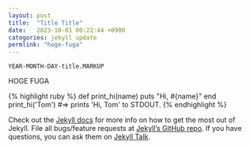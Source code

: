 ```yaml
---
layout: post
title:  "Title Title"
date:   2023-10-01 00:22:44 +0900
categories: jekyll update
permlink: "hoge-fuga"
---
```

`YEAR-MONTH-DAY-title.MARKUP`

HOGE FUGA

{% highlight ruby %}
def print_hi(name)
  puts "Hi, #{name}"
end
print_hi('Tom')
#=> prints 'Hi, Tom' to STDOUT.
{% endhighlight %}

Check out the [Jekyll docs][jekyll-docs] for more info on how to get the most out of Jekyll. File all bugs/feature requests at [Jekyll’s GitHub repo][jekyll-gh]. If you have questions, you can ask them on [Jekyll Talk][jekyll-talk].

[jekyll-docs]: https://jekyllrb.com/docs/home
[jekyll-gh]:   https://github.com/jekyll/jekyll
[jekyll-talk]: https://talk.jekyllrb.com/
